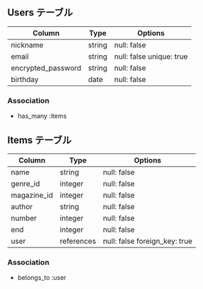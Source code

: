 ## Users テーブル

| Column              | Type   | Options                  |
| ------------------- | ------ | ------------------------ |
| nickname            | string | null: false              |
| email               | string | null: false unique: true |
| encrypted_password  | string | null: false              |
| birthday            | date   | null: false              |

### Association

- has_many :items

## Items テーブル

| Column       | Type       | Options                       |
| ------------ | ---------- | ----------------------------- |
| name         | string     | null: false                   |
| genre_id     | integer    | null: false                   |
| magazine_id  | integer    | null: false                   |
| author       | string     | null: false                   |
| number       | integer    | null: false                   |
| end          | integer    | null: false                   |
| user         | references | null: false foreign_key: true |

### Association

- belongs_to :user

